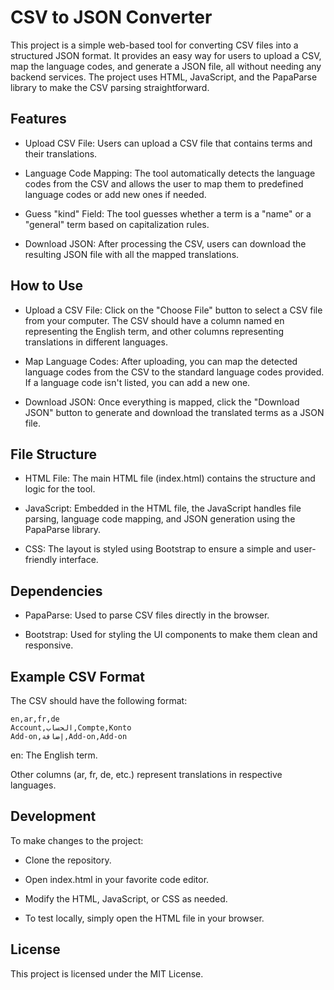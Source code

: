 # CSV to JSON Converter

This project is a simple web-based tool for converting CSV files into a structured JSON format. It provides an easy way for users to upload a CSV, map the language codes, and generate a JSON file, all without needing any backend services. The project uses HTML, JavaScript, and the PapaParse library to make the CSV parsing straightforward.

## Features

- Upload CSV File: Users can upload a CSV file that contains terms and their translations.

- Language Code Mapping: The tool automatically detects the language codes from the CSV and allows the user to map them to predefined language codes or add new ones if needed.

- Guess "kind" Field: The tool guesses whether a term is a "name" or a "general" term based on capitalization rules.

- Download JSON: After processing the CSV, users can download the resulting JSON file with all the mapped translations.

## How to Use

- Upload a CSV File: Click on the "Choose File" button to select a CSV file from your computer. The CSV should have a column named en representing the English term, and other columns representing translations in different languages.

- Map Language Codes: After uploading, you can map the detected language codes from the CSV to the standard language codes provided. If a language code isn't listed, you can add a new one.

- Download JSON: Once everything is mapped, click the "Download JSON" button to generate and download the translated terms as a JSON file.

## File Structure

- HTML File: The main HTML file (index.html) contains the structure and logic for the tool.

- JavaScript: Embedded in the HTML file, the JavaScript handles file parsing, language code mapping, and JSON generation using the PapaParse library.

- CSS: The layout is styled using Bootstrap to ensure a simple and user-friendly interface.

## Dependencies

- PapaParse: Used to parse CSV files directly in the browser.

- Bootstrap: Used for styling the UI components to make them clean and responsive.


## Example CSV Format

The CSV should have the following format:

```
en,ar,fr,de
Account,الحساب,Compte,Konto
Add-on,إضافة,Add-on,Add-on
```
en: The English term.

Other columns (ar, fr, de, etc.) represent translations in respective languages.

## Development

To make changes to the project:

- Clone the repository.

- Open index.html in your favorite code editor.

- Modify the HTML, JavaScript, or CSS as needed.

- To test locally, simply open the HTML file in your browser.

## License

This project is licensed under the MIT License.

